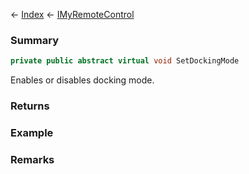 ← [Index](Api-Index) ← [IMyRemoteControl](Sandbox.ModAPI.Ingame.IMyRemoteControl)

### Summary

```csharp
private public abstract virtual void SetDockingMode
```

Enables or disables docking mode.

### Returns

### Example

### Remarks

